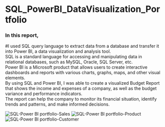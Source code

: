<h1> SQL_PowerBI_DataVisualization_Portfolio</h1>
</b>

<h3>In this report, </h3>
#I used SQL query language to extract data from a database and transfer it into Power BI, a data visualization and analysis tool. </br>
SQL is a standard language for accessing and manipulating data in relational databases, such as MySQL, Oracle, SQL Server, etc.</br>
Power BI is a Microsoft product that allows users to create interactive dashboards and reports with various charts, graphs, maps, and other visual elements. </br>
By using SQL and Power BI, I was able to create a visualized Budget Report that shows the income and expenses of a company, as well as the budget variance and performance indicators. </br>
The report can help the company to monitor its financial situation, identify trends and patterns, and make informed decisions.</br>




![SQL-Power BI portfolio-Sales](https://github.com/ProjectHopper/SQL_PowerBI_DataVisualization_Portfolio/assets/139052598/4866f7a2-bd64-48f9-9b72-6bfa71dd526e)
![SQL-Power BI portfolio-Product](https://github.com/ProjectHopper/SQL_PowerBI_DataVisualization_Portfolio/assets/139052598/b5f2261a-bdd9-42cc-9ac1-939a3fd64420)
![SQL-Power BI portfolio-Customer](https://github.com/ProjectHopper/SQL_PowerBI_DataVisualization_Portfolio/assets/139052598/61950eac-ebfc-4cca-a261-125b3b59460a)
